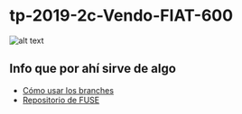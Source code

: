 # tp-2019-2c-Vendo-FIAT-600

![alt text](https://i.ibb.co/J2By3Hq/tp-operativos.png)

## Info que por ahí sirve de algo
* [Cómo usar los branches](docs/branches.md)
* [Repositorio de FUSE](https://github.com/libfuse/libfuse)
